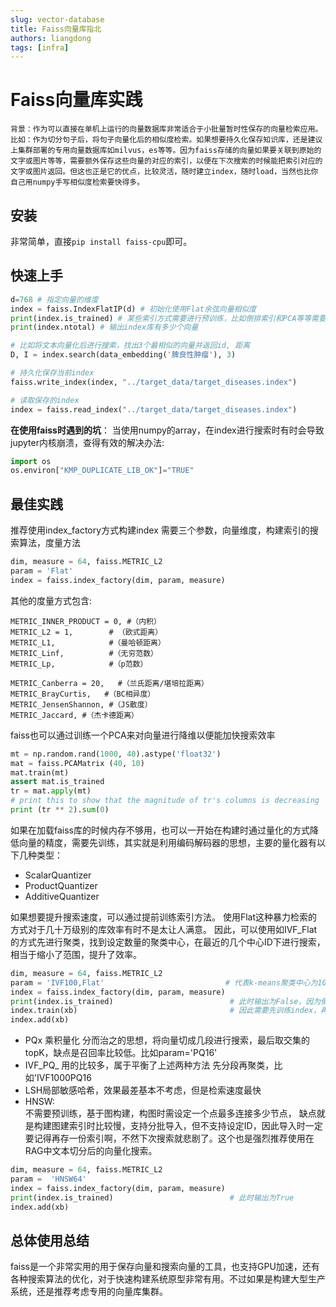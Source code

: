 ```yaml
---
slug: vector-database
title: Faiss向量库指北
authors: liangdong
tags: [infra]
---
```


# Faiss向量库实践

    背景：作为可以直接在单机上运行的向量数据库非常适合于小批量暂时性保存的向量检索应用。比如：作为切分句子后，将句子向量化后的相似度检索。如果想要持久化保存知识库，还是建议上集群部署的专用向量数据库如milvus，es等等。因为faiss存储的向量如果要关联到原始的文字或图片等等，需要额外保存这些向量的对应的索引，以便在下次搜索的时候能把索引对应的文字或图片返回。但这也正是它的优点，比较灵活，随时建立index，随时load，当然也比你自己用numpy手写相似度检索要快得多。

<!-- truncate -->
## 安装
非常简单，直接```pip install faiss-cpu```即可。

## 快速上手

```python
d=768 # 指定向量的维度
index = faiss.IndexFlatIP(d) # 初始化使用Flat余弦向量相似度
print(index.is_trained) # 某些索引方式需要进行预训练，比如倒排索引和PCA等等需要进行训练
print(index.ntotal) # 输出index库有多少个向量

# 比如将文本向量化后进行搜索，找出3个最相似的向量并返回id, 距离
D, I = index.search(data_embedding('脾良性肿瘤'), 3) 

# 持久化保存当前index
faiss.write_index(index, "../target_data/target_diseases.index")

# 读取保存的index
index = faiss.read_index("../target_data/target_diseases.index")
```

**在使用faiss时遇到的坑**：
当使用numpy的array，在index进行搜索时有时会导致jupyter内核崩溃，查得有效的解决办法:
```python
import os
os.environ["KMP_DUPLICATE_LIB_OK"]="TRUE"
```

## 最佳实践
推荐使用index_factory方式构建index
需要三个参数，向量维度，构建索引的搜索算法，度量方法
```python
dim, measure = 64, faiss.METRIC_L2
param = 'Flat'
index = faiss.index_factory(dim, param, measure)
```
其他的度量方式包含:
```
METRIC_INNER_PRODUCT = 0, #（内积）
METRIC_L2 = 1,        # （欧式距离）
METRIC_L1,            #（曼哈顿距离）
METRIC_Linf,          #（无穷范数）
METRIC_Lp,            #（p范数）

METRIC_Canberra = 20,   #（兰氏距离/堪培拉距离）
METRIC_BrayCurtis,   #（BC相异度）
METRIC_JensenShannon, #（JS散度）
METRIC_Jaccard, #（杰卡德距离）
```
faiss也可以通过训练一个PCA来对向量进行降维以便能加快搜索效率
```python
mt = np.random.rand(1000, 40).astype('float32')
mat = faiss.PCAMatrix (40, 10)
mat.train(mt)
assert mat.is_trained
tr = mat.apply(mt)
# print this to show that the magnitude of tr's columns is decreasing
print (tr ** 2).sum(0)
```
如果在加载faiss库的时候内存不够用，也可以一开始在构建时通过量化的方式降低向量的精度，需要先训练，其实就是利用编码解码器的思想，主要的量化器有以下几种类型：
* ScalarQuantizer
* ProductQuantizer
* AdditiveQuantizer

如果想要提升搜索速度，可以通过提前训练索引方法。
使用Flat这种暴力检索的方式对于几十万级别的库效率有时不是太让人满意。
因此，可以使用如IVF_Flat的方式先进行聚类，找到设定数量的聚类中心，在最近的几个中心ID下进行搜索，相当于缩小了范围，提升了效率。

```python
dim, measure = 64, faiss.METRIC_L2
param = 'IVF100,Flat'                           # 代表k-means聚类中心为100,   
index = faiss.index_factory(dim, param, measure)
print(index.is_trained)                          # 此时输出为False，因为倒排索引需要训练k-means，
index.train(xb)                                  # 因此需要先训练index，再add向量
index.add(xb)
```
- PQx 乘积量化
分而治之的思想，将向量切成几段进行搜索，最后取交集的topK，缺点是召回率比较低。比如param='PQ16'
- IVF_PQ_ 
用的比较多，属于平衡了上述两种方法
先分段再聚类，比如'IVF1000PQ16
- LSH局部敏感哈希，效果最差基本不考虑，但是检索速度最快
- HNSW:  
不需要预训练，基于图构建，构图时需设定一个点最多连接多少节点，
缺点就是构建图建索引时比较慢，支持分批导入，但不支持设定ID，因此导入时一定要记得再存一份索引啊，不然下次搜索就悲剧了。这个也是强烈推荐使用在RAG中文本切分后的向量化搜索。
```python
dim, measure = 64, faiss.METRIC_L2   
param =  'HNSW64'
index = faiss.index_factory(dim, param, measure)  
print(index.is_trained)                          # 此时输出为True
index.add(xb)
```

## 总体使用总结
faiss是一个非常实用的用于保存向量和搜索向量的工具，也支持GPU加速，还有各种搜索算法的优化，对于快速构建系统原型非常有用。不过如果是构建大型生产系统，还是推荐考虑专用的向量库集群。